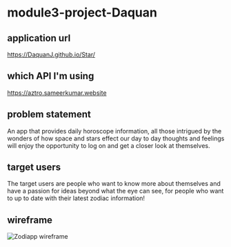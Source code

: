 # module3-project-Daquan

## application url
https://DaquanJ.github.io/Star/
## which API I'm using
https://aztro.sameerkumar.website

## problem statement
An app that provides daily horoscope information, all those intrigued by the wonders of how space and stars effect our day to day thoughts and feelings will enjoy the opportunity to log on and get a closer look at themselves.

## target users
The target users are people who want to know more about themselves and have a passion for ideas beyond what the eye can see, for people who want to up to date with their latest zodiac information!

## wireframe
![Zodiapp wireframe](https://github.com/DaquanJ/my_horoscope_app/blob/master/my_horoscope_client/wireframe/my_horoscope_wireframe.png "Zodiapp")